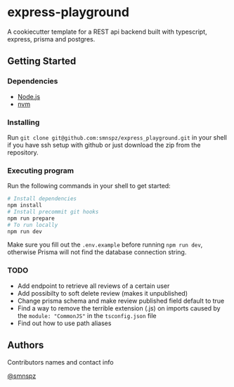 # express-playground

A cookiecutter template for a REST api backend built with typescript, express, prisma and postgres.

## Getting Started

### Dependencies

- [Node.js](https://nodejs.org/en/download/)
- [nvm](https://github.com/nvm-sh/nvm)

### Installing

Run `git clone git@github.com:smnspz/express_playground.git` in your shell if you have ssh setup with github or just download the zip from the repository.

### Executing program

Run the following commands in your shell to get started:

```bash
# Install dependencies
npm install
# Install precommit git hooks
npm run prepare
# To run locally
npm run dev

```

Make sure you fill out the `.env.example` before running `npm run dev`, otherwise Prisma will not find the database connection string.

### TODO

- Add endpoint to retrieve all reviews of a certain user
- Add possibilty to soft delete review (makes it unpublished)
- Change prisma schema and make review published field default to true
- Find a way to remove the terrible extension (.js) on imports caused by the `module: "CommonJS"` in the `tsconfig.json` file
- Find out how to use path aliases

## Authors

Contributors names and contact info

[@smnspz](https://twitter.com/smnspz)
